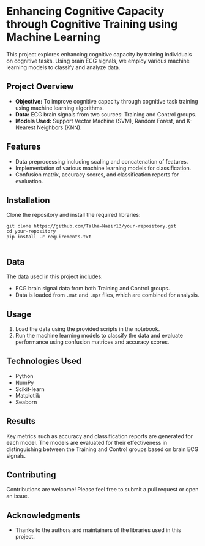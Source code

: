 <h1>Enhancing Cognitive Capacity through Cognitive Training using Machine Learning</h1>

<p>This project explores enhancing cognitive capacity by training individuals on cognitive tasks. Using brain ECG signals, we employ various machine learning models to classify and analyze data.</p>

<h2>Project Overview</h2>
<ul>
  <li><strong>Objective:</strong> To improve cognitive capacity through cognitive task training using machine learning algorithms.</li>
  <li><strong>Data:</strong> ECG brain signals from two sources: Training and Control groups.</li>
  <li><strong>Models Used:</strong> Support Vector Machine (SVM), Random Forest, and K-Nearest Neighbors (KNN).</li>
</ul>

<h2>Features</h2>
<ul>
  <li>Data preprocessing including scaling and concatenation of features.</li>
  <li>Implementation of various machine learning models for classification.</li>
  <li>Confusion matrix, accuracy scores, and classification reports for evaluation.</li>
</ul>

<h2>Installation</h2>
<p>Clone the repository and install the required libraries:</p>

<pre>
<code>git clone https://github.com/Talha-Nazir13/your-repository.git
cd your-repository
pip install -r requirements.txt
</code>
</pre>

<h2>Data</h2>
<p>The data used in this project includes:</p>
<ul>
  <li>ECG brain signal data from both Training and Control groups.</li>
  <li>Data is loaded from <code>.mat</code> and <code>.npz</code> files, which are combined for analysis.</li>
</ul>

<h2>Usage</h2>
<ol>
  <li>Load the data using the provided scripts in the notebook.</li>
  <li>Run the machine learning models to classify the data and evaluate performance using confusion matrices and accuracy scores.</li>
</ol>

<h2>Technologies Used</h2>
<ul>
  <li>Python</li>
  <li>NumPy</li>
  <li>Scikit-learn</li>
  <li>Matplotlib</li>
  <li>Seaborn</li>
</ul>

<h2>Results</h2>
<p>Key metrics such as accuracy and classification reports are generated for each model. The models are evaluated for their effectiveness in distinguishing between the Training and Control groups based on brain ECG signals.</p>

<h2>Contributing</h2>
<p>Contributions are welcome! Please feel free to submit a pull request or open an issue.</p>


<h2>Acknowledgments</h2>
<ul>
  <li>Thanks to the authors and maintainers of the libraries used in this project.</li>
</ul>
